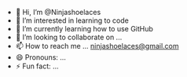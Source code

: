 - 👋 Hi, I’m @Ninjashoelaces
- 👀 I’m interested in learning to code
- 🌱 I’m currently learning how to use GitHub
- 💞️ I’m looking to collaborate on ...
- 📫 How to reach me ... ninjashoelaces@gmail.com
- 😄 Pronouns: ...
- ⚡ Fun fact: ...

<!---
Ninjashoelaces/Ninjashoelaces is a ✨ special ✨ repository because its `README.md` (this file) appears on your GitHub profile.
You can click the Preview link to take a look at your changes.
--->
